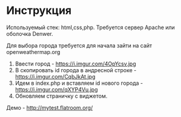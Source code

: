 # Инструкция

Используемый стек: html,css,php.
Требуется сервер Apache или оболочка Denwer.

Для выбора города требуется для начала зайти на сайт openweathermap.org

1) Ввести город - https://i.imgur.com/4OpYcsv.jpg
2) В скопировать id города в андресной строке - https://i.imgur.com/CqbJkAt.jpg
3) Идем в index.php и вставляем id нового города - https://i.imgur.com/qXYP4Vu.jpg
4) Обновляем страничку с виджетом.

Демо - http://mytest.flatroom.org/
